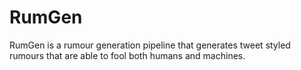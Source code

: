 # RumGen

RumGen is a rumour generation pipeline that generates tweet styled rumours that are able to fool both humans and machines.
